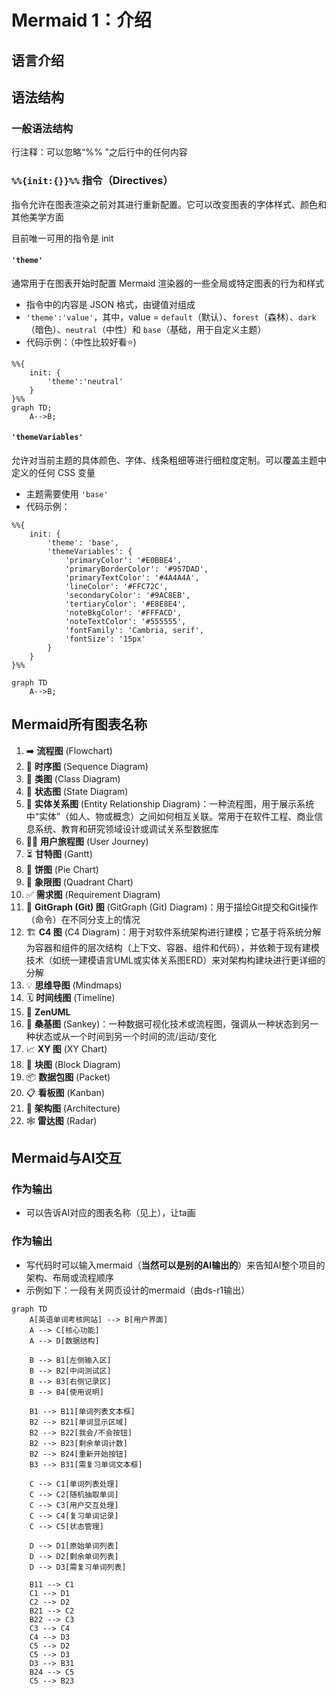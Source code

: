 # Mermaid 1：介绍

## 语言介绍

## 语法结构

### 一般语法结构

行注释：可以忽略“%% ”之后行中的任何内容


### `%%{init:{}}%%` 指令（Directives）

指令允许在图表渲染之前对其进行重新配置。它可以改变图表的字体样式、颜色和其他美学方面

目前唯一可用的指令是 init

#### `'theme'`

通常用于在图表开始时配置 Mermaid 渲染器的一些全局或特定图表的行为和样式

- 指令中的内容是 JSON 格式，由键值对组成
- `'theme':'value'`，其中，value = `default`（默认）、`forest`（森林）、`dark`（暗色）、`neutral`（中性）和 `base`（基础，用于自定义主题）
- 代码示例：（中性比较好看:star:)


```mermaid
%%{
    init: {
        'theme':'neutral'  
    }
}%%
graph TD;
    A-->B;
```

#### `'themeVariables'`

允许对当前主题的具体颜色、字体、线条粗细等进行细粒度定制。可以覆盖主题中定义的任何 CSS 变量

- 主题需要使用 `'base'`
- 代码示例：

```mermaid
%%{
    init: {
        'theme': 'base',
        'themeVariables': {
            'primaryColor': '#E0BBE4',
            'primaryBorderColor': '#957DAD',
            'primaryTextColor': '#4A4A4A',
            'lineColor': '#FFC72C',
            'secondaryColor': '#9AC8EB',
            'tertiaryColor': '#E8E8E4',
            'noteBkgColor': '#FFFACD',
            'noteTextColor': '#555555',
            'fontFamily': 'Cambria, serif',
            'fontSize': '15px'
        }
    }
}%%

graph TD
    A-->B;
```

## Mermaid所有图表名称

1.  ➡️ **流程图** (Flowchart)
2.  💬 **时序图** (Sequence Diagram)
3.  🌸 **类图** (Class Diagram)
4.  🔄 **状态图** (State Diagram)
5.  💞 **实体关系图** (Entity Relationship Diagram)：一种流程图，用于展示系统中“实体”（如人、物或概念）之间如何相互关联。常用于在软件工程、商业信息系统、教育和研究领域设计或调试关系型数据库
6.  🚶‍♀️ **用户旅程图** (User Journey)
7.  ⏳ **甘特图** (Gantt)
8.  🍰 **饼图** (Pie Chart)
9.  🎯 **象限图** (Quadrant Chart)
10. ✅ **需求图** (Requirement Diagram)
11. 🌲 **GitGraph (Git) 图** (GitGraph (Git) Diagram)：用于描绘Git提交和Git操作（命令）在不同分支上的情况
12. 🏗️ **C4 图** (C4 Diagram)：用于对软件系统架构进行建模；它基于将系统分解为容器和组件的层次结构（上下文、容器、组件和代码），并依赖于现有建模技术（如统一建模语言UML或实体关系图ERD）来对架构构建块进行更详细的分解
13. 💡 **思维导图** (Mindmaps)
14. 🗓️ **时间线图** (Timeline)
15. 🌈 **ZenUML**
16. 🌊 **桑基图** (Sankey)：一种数据可视化技术或流程图，强调从一种状态到另一种状态或从一个时间到另一个时间的流/运动/变化
17. 📈 **XY 图** (XY Chart)
18. 🧱 **块图** (Block Diagram)
19. 📦 **数据包图** (Packet)
20. 📋 **看板图** (Kanban)
21. 🏢 **架构图** (Architecture)
22. 🕸️ **雷达图** (Radar)

## Mermaid与AI交互

### 作为输出

- 可以告诉AI对应的图表名称（见上），让ta画

### 作为输出

- 写代码时可以输入mermaid（**当然可以是别的AI输出的**）来告知AI整个项目的架构、布局或流程顺序
- 示例如下：一段有关网页设计的mermaid（由ds-r1输出）

```mermaid
graph TD
    A[英语单词考核网站] --> B[用户界面]
    A --> C[核心功能]
    A --> D[数据结构]
    
    B --> B1[左侧输入区]
    B --> B2[中间测试区]
    B --> B3[右侧记录区]
    B --> B4[使用说明]
    
    B1 --> B11[单词列表文本框]
    B2 --> B21[单词显示区域]
    B2 --> B22[我会/不会按钮]
    B2 --> B23[剩余单词计数]
    B2 --> B24[重新开始按钮]
    B3 --> B31[需复习单词文本框]
    
    C --> C1[单词列表处理]
    C --> C2[随机抽取单词]
    C --> C3[用户交互处理]
    C --> C4[复习单词记录]
    C --> C5[状态管理]
    
    D --> D1[原始单词列表]
    D --> D2[剩余单词列表]
    D --> D3[需复习单词列表]
    
    B11 --> C1
    C1 --> D1
    C2 --> D2
    B21 --> C2
    B22 --> C3
    C3 --> C4
    C4 --> D3
    C5 --> D2
    C5 --> D3
    D3 --> B31
    B24 --> C5
    C5 --> B23
```
